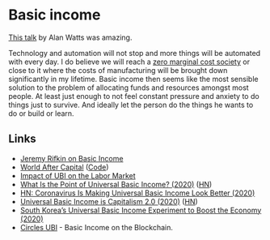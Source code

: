 # Basic income

[This talk](https://www.youtube.com/watch?v=ryBUYB3F0NU) by Alan Watts was amazing.

Technology and automation will not stop and more things will be automated with every day. I do believe we will reach a [zero marginal cost society](https://www.youtube.com/watch?v=5-iDUcETjvo) or close to it where the costs of manufacturing will be brought down significantly in my lifetime. Basic income then seems like the most sensible solution to the problem of allocating funds and resources amongst most people. At least just enough to not feel constant pressure and anxiety to do things just to survive. And ideally let the person do the things he wants to do or build or learn.

## Links

- [Jeremy Rifkin on Basic Income](https://www.youtube.com/watch?v=6m_k14dEcAI)
- [World After Capital](http://worldaftercapital.org/) ([Code](https://github.com/WorldAfterCapital/WorldAfterCapital))
- [Impact of UBI on the Labor Market](https://continuations.com/post/180032156650/world-after-capital-ubi-and-the-labor-market)
- [What Is the Point of Universal Basic Income? (2020)](https://www.perell.com/fellowship-essays/universal-basic-income) ([HN](https://news.ycombinator.com/item?id=22217231))
- [HN: Coronavirus Is Making Universal Basic Income Look Better (2020)](https://news.ycombinator.com/item?id=23201177)
- [Universal Basic Income is Capitalism 2.0 (2020)](https://timjrobinson.com/universal-basic-income-is-capitalism-2-0/) ([HN](https://news.ycombinator.com/item?id=23993259))
- [South Korea’s Universal Basic Income Experiment to Boost the Economy (2020)](https://www.youtube.com/watch?v=EbWv_1NbWyw)
- [Circles UBI](https://joincircles.net/) - Basic Income on the Blockchain.
